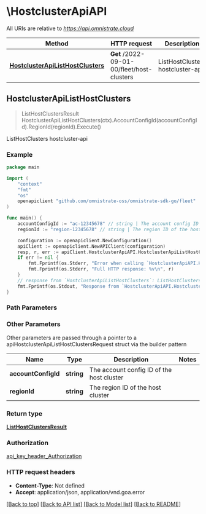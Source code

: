 # \HostclusterApiAPI

All URIs are relative to *https://api.omnistrate.cloud*

Method | HTTP request | Description
------------- | ------------- | -------------
[**HostclusterApiListHostClusters**](HostclusterApiAPI.md#HostclusterApiListHostClusters) | **Get** /2022-09-01-00/fleet/host-clusters | ListHostClusters hostcluster-api



## HostclusterApiListHostClusters

> ListHostClustersResult HostclusterApiListHostClusters(ctx).AccountConfigId(accountConfigId).RegionId(regionId).Execute()

ListHostClusters hostcluster-api

### Example

```go
package main

import (
	"context"
	"fmt"
	"os"
	openapiclient "github.com/omnistrate-oss/omnistrate-sdk-go/fleet"
)

func main() {
	accountConfigId := "ac-12345678" // string | The account config ID of the host cluster (optional)
	regionId := "region-12345678" // string | The region ID of the host cluster (optional)

	configuration := openapiclient.NewConfiguration()
	apiClient := openapiclient.NewAPIClient(configuration)
	resp, r, err := apiClient.HostclusterApiAPI.HostclusterApiListHostClusters(context.Background()).AccountConfigId(accountConfigId).RegionId(regionId).Execute()
	if err != nil {
		fmt.Fprintf(os.Stderr, "Error when calling `HostclusterApiAPI.HostclusterApiListHostClusters``: %v\n", err)
		fmt.Fprintf(os.Stderr, "Full HTTP response: %v\n", r)
	}
	// response from `HostclusterApiListHostClusters`: ListHostClustersResult
	fmt.Fprintf(os.Stdout, "Response from `HostclusterApiAPI.HostclusterApiListHostClusters`: %v\n", resp)
}
```

### Path Parameters



### Other Parameters

Other parameters are passed through a pointer to a apiHostclusterApiListHostClustersRequest struct via the builder pattern


Name | Type | Description  | Notes
------------- | ------------- | ------------- | -------------
 **accountConfigId** | **string** | The account config ID of the host cluster | 
 **regionId** | **string** | The region ID of the host cluster | 

### Return type

[**ListHostClustersResult**](ListHostClustersResult.md)

### Authorization

[api_key_header_Authorization](../README.md#api_key_header_Authorization)

### HTTP request headers

- **Content-Type**: Not defined
- **Accept**: application/json, application/vnd.goa.error

[[Back to top]](#) [[Back to API list]](../README.md#documentation-for-api-endpoints)
[[Back to Model list]](../README.md#documentation-for-models)
[[Back to README]](../README.md)

